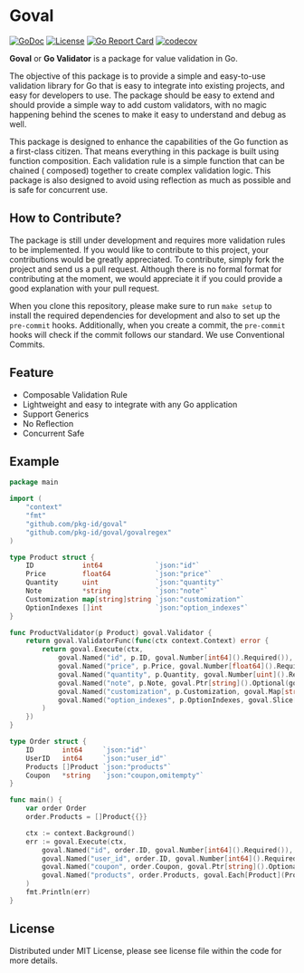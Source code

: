# Goval
[![GoDoc](https://godoc.org/github.com/pkg-id/env?status.svg)](https://godoc.org/github.com/pkg-id/goval)
[![License](https://img.shields.io/badge/license-MIT-blue.svg)](https://raw.githubusercontent.com/pkg-id/goval/master/LICENSE)
[![Go Report Card](https://goreportcard.com/badge/github.com/pkg-id/goval)](https://goreportcard.com/report/github.com/pkg-id/goval)
[![codecov](https://codecov.io/gh/pkg-id/goval/branch/develop/graph/badge.svg?token=FCC0ZNH1D7)](https://codecov.io/gh/pkg-id/goval)

**Goval** or **Go Validator** is a package for value validation in Go.

The objective of this package is to provide a simple and easy-to-use validation library for Go that is easy to integrate
into existing projects, and easy for developers to use.
The package should be easy to extend and should provide a simple way to add custom validators, with no magic happening
behind the scenes to make it easy to understand and debug as well.

This package is designed to enhance the capabilities of the Go function as a first-class citizen. That means everything
in this package is built using function composition. Each validation rule is a simple function that can be chained (
composed) together to create complex validation logic. This package is also designed to avoid using reflection as much
as possible and is safe for concurrent use.

## How to Contribute?

The package is still under development and requires more validation rules to be implemented. If you would like to
contribute to this project, your contributions would be greatly appreciated. To contribute, simply fork the project and
send us a pull request. Although there is no formal format for contributing at the moment, we would appreciate it if you
could provide a good explanation with your pull request.

When you clone this repository, please make sure to run `make setup` to install the required dependencies for development
and also to set up the `pre-commit` hooks. Additionally, when you create a commit, the `pre-commit` hooks will check if the
commit follows our standard. We use Conventional Commits.

## Feature

- Composable Validation Rule
- Lightweight and easy to integrate with any Go application
- Support Generics
- No Reflection
- Concurrent Safe

## Example

```go
package main

import (
	"context"
	"fmt"
	"github.com/pkg-id/goval"
	"github.com/pkg-id/goval/govalregex"
)

type Product struct {
	ID            int64             `json:"id"`
	Price         float64           `json:"price"`
	Quantity      uint              `json:"quantity"`
	Note          *string           `json:"note"`
	Customization map[string]string `json:"customization"`
	OptionIndexes []int             `json:"option_indexes"`
}

func ProductValidator(p Product) goval.Validator {
	return goval.ValidatorFunc(func(ctx context.Context) error {
		return goval.Execute(ctx,
			goval.Named("id", p.ID, goval.Number[int64]().Required()),
			goval.Named("price", p.Price, goval.Number[float64]().Required()),
			goval.Named("quantity", p.Quantity, goval.Number[uint]().Required().Min(1).Max(10)),
			goval.Named("note", p.Note, goval.Ptr[string]().Optional(goval.String().Required())),
			goval.Named("customization", p.Customization, goval.Map[string, string]().Required().Each(goval.String().Required())),
			goval.Named("option_indexes", p.OptionIndexes, goval.Slice[int]().Required().Each(goval.Number[int]().Required().Min(0).Max(5))),
		)
	})
}

type Order struct {
	ID       int64     `json:"id"`
	UserID   int64     `json:"user_id"`
	Products []Product `json:"products"`
	Coupon   *string   `json:"coupon,omitempty"`
}

func main() {
	var order Order
	order.Products = []Product{{}}

	ctx := context.Background()
	err := goval.Execute(ctx,
		goval.Named("id", order.ID, goval.Number[int64]().Required()),
		goval.Named("user_id", order.ID, goval.Number[int64]().Required()),
		goval.Named("coupon", order.Coupon, goval.Ptr[string]().Optional(goval.String().Required().Match(govalregex.AlphaNumeric))),
		goval.Named("products", order.Products, goval.Each[Product](ProductValidator)),
	)
	fmt.Println(err)
}
```

## License

Distributed under MIT License, please see license file within the code for more details.
